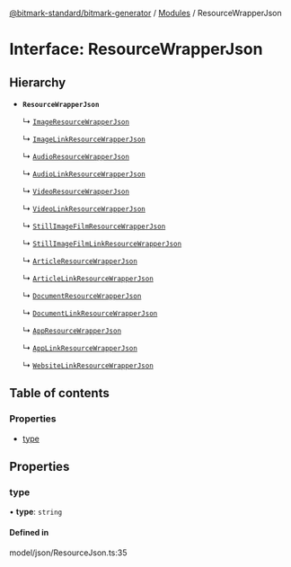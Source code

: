 [@bitmark-standard/bitmark-generator](../API.md) / [Modules](../modules.md) / ResourceWrapperJson

# Interface: ResourceWrapperJson

## Hierarchy

- **`ResourceWrapperJson`**

  ↳ [`ImageResourceWrapperJson`](ImageResourceWrapperJson.md)

  ↳ [`ImageLinkResourceWrapperJson`](ImageLinkResourceWrapperJson.md)

  ↳ [`AudioResourceWrapperJson`](AudioResourceWrapperJson.md)

  ↳ [`AudioLinkResourceWrapperJson`](AudioLinkResourceWrapperJson.md)

  ↳ [`VideoResourceWrapperJson`](VideoResourceWrapperJson.md)

  ↳ [`VideoLinkResourceWrapperJson`](VideoLinkResourceWrapperJson.md)

  ↳ [`StillImageFilmResourceWrapperJson`](StillImageFilmResourceWrapperJson.md)

  ↳ [`StillImageFilmLinkResourceWrapperJson`](StillImageFilmLinkResourceWrapperJson.md)

  ↳ [`ArticleResourceWrapperJson`](ArticleResourceWrapperJson.md)

  ↳ [`ArticleLinkResourceWrapperJson`](ArticleLinkResourceWrapperJson.md)

  ↳ [`DocumentResourceWrapperJson`](DocumentResourceWrapperJson.md)

  ↳ [`DocumentLinkResourceWrapperJson`](DocumentLinkResourceWrapperJson.md)

  ↳ [`AppResourceWrapperJson`](AppResourceWrapperJson.md)

  ↳ [`AppLinkResourceWrapperJson`](AppLinkResourceWrapperJson.md)

  ↳ [`WebsiteLinkResourceWrapperJson`](WebsiteLinkResourceWrapperJson.md)

## Table of contents

### Properties

- [type](ResourceWrapperJson.md#type)

## Properties

### type

• **type**: `string`

#### Defined in

model/json/ResourceJson.ts:35
